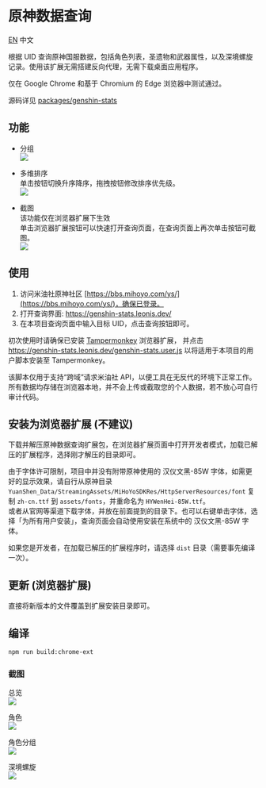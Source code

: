 原神数据查询
============
[EN](README.md)
中文

根据 UID 查询原神国服数据，包括角色列表，圣遗物和武器属性，以及深境螺旋记录。使用该扩展无需搭建反向代理，无需下载桌面应用程序。

仅在 Google Chrome 和基于 Chromium 的 Edge 浏览器中测试通过。

源码详见 [packages/genshin-stats](packages/genshin-stats)


## 功能
* 分组  
  ![](packages/genshin-stats/screenshots/grouping.png)

* 多维排序  
  单击按钮切换升序降序，拖拽按钮修改排序优先级。  
  ![](packages/genshin-stats/screenshots/sorting.png)

* 截图  
  该功能仅在浏览器扩展下生效  
  单击浏览器扩展按钮可以快速打开查询页面，在查询页面上再次单击按钮可截图。  
  ![](packages/genshin-stats/screenshots/chrome-ext.png)


## 使用
1. 访问米油社原神社区 [https://bbs.mihoyo.com/ys/](https://bbs.mihoyo.com/ys/)，确保已登录。
2. 打开查询界面: https://genshin-stats.leonis.dev/
3. 在本项目查询页面中输入目标 UID，点击查询按钮即可。

初次使用时请确保已安装 [Tampermonkey](https://www.tampermonkey.net/) 浏览器扩展，
并点击 https://genshin-stats.leonis.dev/genshin-stats.user.js 以将适用于本项目的用户脚本安装至 Tampermonkey。

该脚本仅用于支持“跨域”请求米油社 API，以便工具在无反代的环境下正常工作。
所有数据均存储在浏览器本地，并不会上传或截取您的个人数据，若不放心可自行审计代码。


## 安装为浏览器扩展 (不建议)
下载并解压原神数据查询扩展包，在浏览器扩展页面中打开开发者模式，加载已解压的扩展程序，选择刚才解压的目录即可。

由于字体许可限制，项目中并没有附带原神使用的 汉仪文黑-85W 字体，如需更好的显示效果，请自行从原神目录 `YuanShen_Data/StreamingAssets/MiHoYoSDKRes/HttpServerResources/font` 复制 `zh-cn.ttf` 到 `assets/fonts`，并重命名为 `HYWenHei-85W.ttf`。  
或者从官网等渠道下载字体，并放在前面提到的目录下。也可以右键单击字体，选择「为所有用户安装」，查询页面会自动使用安装在系统中的 汉仪文黑-85W 字体。

如果您是开发者，在加载已解压的扩展程序时，请选择 `dist` 目录（需要事先编译一次）。


## 更新 (浏览器扩展)
直接将新版本的文件覆盖到扩展安装目录即可。


## 编译
``` sh
npm run build:chrome-ext
```


### 截图
总览  
![](packages/genshin-stats/screenshots/summary.jpg)  

角色  
![](packages/genshin-stats/screenshots/roles.jpg)  

角色分组  
![](packages/genshin-stats/screenshots/roles-grouped-by-rarity.jpg)  

深境螺旋  
![](packages/genshin-stats/screenshots/abyss.jpg)  
